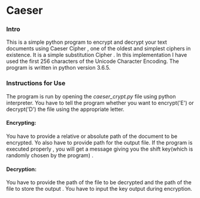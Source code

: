 # Caeser
### Intro
This is a simple python program to encrypt and  decrypt your text documents using Caeser Cipher ,
one of the oldest and simplest ciphers in existence. It is a simple substitution Cipher . In this 
implementation I have used the first 256 characters of the Unicode Character Encoding. 
The program is written in python version 3.6.5.

### Instructions for Use

The program is run by opening the *caeser_crypt.py* file using python interpreter.
You have to tell the program whether you want to encrypt('E') or decrypt('D')  the file 
using the appropriate letter.

#### Encrypting:
You have to provide a relative or absolute path of the document to be encrypted.
Yo also have to provide path for the output file.
If the program is executed properly , you will get a message giving you the shift
 key(which is randomly chosen by the program) .

#### Decryption:
You have to provide the path of the file to be decrypted and the path of the file to 
store the output . You have to input the key output during encryption.


